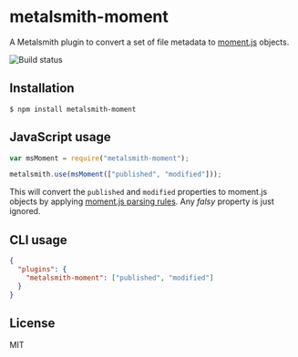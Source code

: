 # metalsmith-moment

A Metalsmith plugin to convert a set of file metadata to
[moment.js](http://momentjs.com) objects.

![Build status](https://github.com/dpobel/metalsmith-moment/actions/workflows/main.yml/badge.svg)

## Installation

    $ npm install metalsmith-moment

## JavaScript usage

```js
var msMoment = require("metalsmith-moment");

metalsmith.use(msMoment(["published", "modified"]));
```

This will convert the `published` and `modified` properties to moment.js objects
by applying [moment.js parsing rules](http://momentjs.com/docs/#/parsing/). Any
_falsy_ property is just ignored.

## CLI usage

```json
{
  "plugins": {
    "metalsmith-moment": ["published", "modified"]
  }
}
```

## License

MIT
